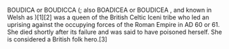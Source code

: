 BOUDICA or BOUDICCA (; also BOADICEA or BOUDICEA , and known in Welsh as )[1][2] was a queen of the British Celtic Iceni tribe who led an uprising against the occupying forces of the Roman Empire in AD 60 or 61. She died shortly after its failure and was said to have poisoned herself. She is considered a British folk hero.[3]
